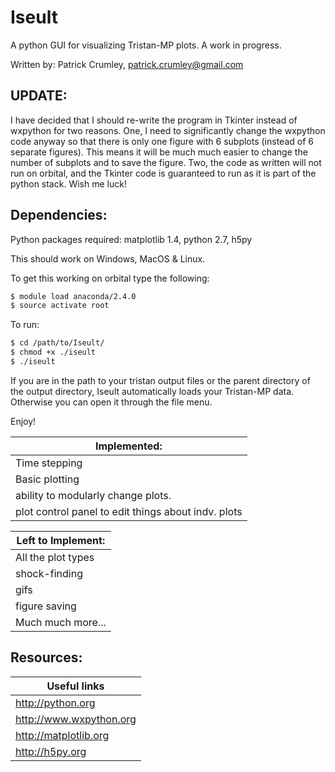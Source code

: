 # Iseult

A python GUI for visualizing Tristan-MP plots. A work in progress.

Written by:
Patrick Crumley, patrick.crumley@gmail.com

UPDATE:
-------
I have decided that I should re-write the program in Tkinter instead of wxpython
for two reasons. One, I need to significantly change the wxpython code anyway so
that there is only one figure with 6 subplots (instead of 6 separate figures).
This means it will be much much easier to change the number of subplots and to
save the figure. Two, the code as written will not run on orbital, and the
Tkinter code is guaranteed to run as it is part of the python stack. Wish me
luck!

Dependencies:
-------------

Python packages required: matplotlib 1.4, python 2.7, h5py

This should work on Windows, MacOS & Linux.

To get this working on orbital type the following:
```bash
$ module load anaconda/2.4.0
$ source activate root
```

To run:

```bash
$ cd /path/to/Iseult/
$ chmod +x ./iseult
$ ./iseult
```

If you are in the path to your tristan output files or the parent directory of
the output directory, Iseult automatically loads your Tristan-MP data.
Otherwise you can open it through the file menu.

Enjoy!

| Implemented: |
| ------------ |
| Time stepping |
| Basic plotting |
| ability to modularly change plots. |
| plot control panel to edit things about indv. plots|


| Left to Implement:|
| ------------------ |
| All the plot types |
| shock-finding |
| gifs |
| figure saving |
| Much much more... |

Resources:
----------
| Useful links |
| ----------------------- |
| http://python.org
| http://www.wxpython.org |
| http://matplotlib.org |
| http://h5py.org |
